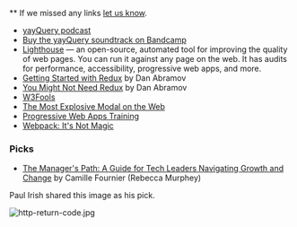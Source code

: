 ** If we missed any links [let us know](https://github.com/thechangelog/ping).

- [yayQuery podcast](http://yayquery.com/)
- [Buy the yayQuery soundtrack on Bandcamp](https://jonneal.bandcamp.com/)
- [Lighthouse](https://developers.google.com/web/tools/lighthouse/) — an open-source, automated tool for improving the quality of web pages. You can run it against any page on the web. It has audits for performance, accessibility, progressive web apps, and more.
- [Getting Started with Redux](https://egghead.io/courses/getting-started-with-redux) by Dan Abramov
- [You Might Not Need Redux](https://medium.com/@dan_abramov/you-might-not-need-redux-be46360cf367) by Dan Abramov
- [W3Fools ](http://www.w3fools.com/)
- [The Most Explosive Modal on the Web](https://jessekorzan.github.io/expodal/)
- [Progressive Web Apps Training](https://developers.google.com/web/ilt/pwa/)
- [Webpack: It's Not Magic](https://www.youtube.com/watch?v=_QEM9kdV-b0)

### Picks

- [The Manager's Path: A Guide for Tech Leaders Navigating Growth and Change](http://shop.oreilly.com/product/0636920056843.do) by Camille Fournier (Rebecca Murphey)

Paul Irish shared this image as his pick.

![http-return-code.jpg](http://changelog-assets.s3.amazonaws.com/http-return-code.jpg)